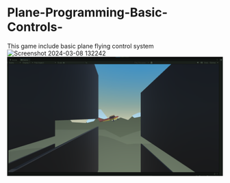 # Plane-Programming-Basic-Controls-
This game include basic plane flying control system
![Screenshot 2024-03-08 132242](https://github.com/Gaurav-99/Plane-Programming-Basic-Controls-/assets/51323586/09551c8f-eda9-4e8b-91de-6a1bfa87ac0d)
![Screenshot 2024-03-08 132242](https://github.com/Gaurav-99/Plane-Programming-Basic-Controls-/blob/main/Assets/Screenshot%202024-07-16%20145022.png)
